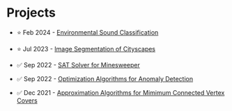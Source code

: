 # Projects

- :star: Feb 2024 - [Environmental Sound Classification](https://github.com/Marco-Furlan/Projects/tree/main/Environmental%20Sound%20Classification)

- :star: Jul 2023 - [Image Segmentation of Cityscapes](https://github.com/Marco-Furlan/Projects/tree/main/Image%20Segmentation%20of%20Cityscapes)

- :white_check_mark: Sep 2022 - [SAT Solver for Minesweeper](https://github.com/Marco-Furlan/Projects/tree/main/SAT%20Solver%20for%20Minesweeper)

- :white_check_mark: Sep 2022 - [Optimization Algorithms for Anomaly Detection](https://github.com/Marco-Furlan/Projects/tree/main/Optimization%20Algorithms%20for%20Anomaly%20Detection)

- :white_check_mark: Dec 2021 - [Approximation Algorithms for Mimimum Connected Vertex Covers](https://github.com/Marco-Furlan/Projects/tree/main/Approximation%20Algorithms%20for%20Mimimum%20CVC)
